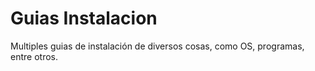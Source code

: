 # Guias Instalacion

Multiples guias de instalación de diversos cosas, como OS, programas, entre otros.
